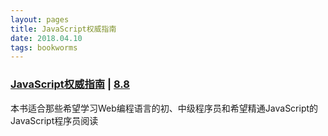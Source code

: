 ```yaml
---
layout: pages
title: JavaScript权威指南
date: 2018.04.10
tags: bookworms
---
```


### [JavaScript权威指南](https://github.com/oopstorm/oopstorm.github.io/issues/19) | [8.8](https://book.douban.com/subject/10549733/)

本书适合那些希望学习Web编程语言的初、中级程序员和希望精通JavaScript的JavaScript程序员阅读

